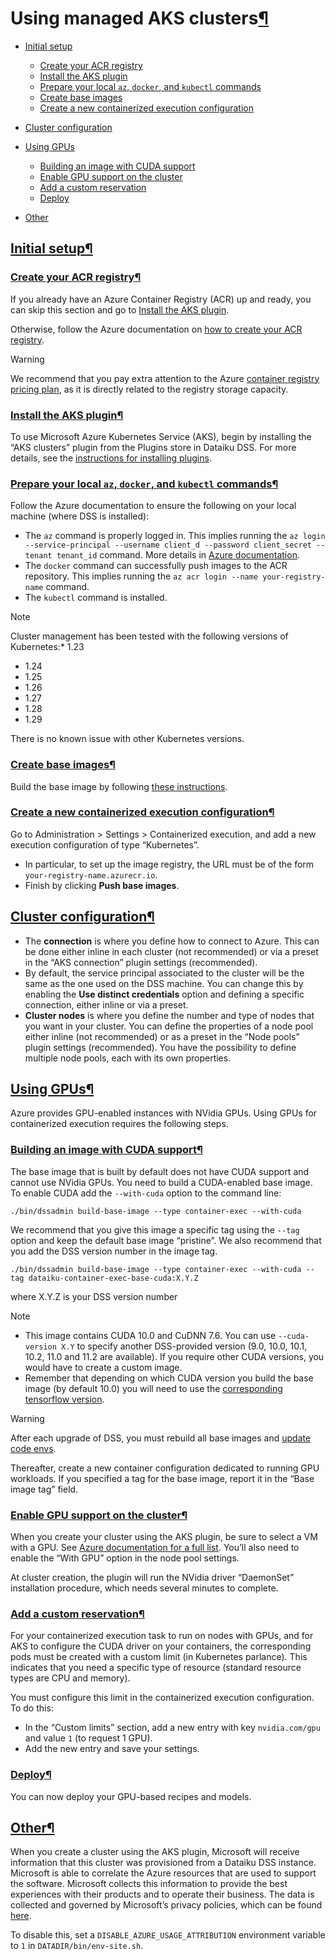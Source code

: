 Using managed AKS clusters[¶](#using-managed-aks-clusters "Permalink to this heading")
======================================================================================



* [Initial setup](#initial-setup)


	+ [Create your ACR registry](#create-your-acr-registry)
	+ [Install the AKS plugin](#install-the-aks-plugin)
	+ [Prepare your local `az`, `docker`, and `kubectl` commands](#prepare-your-local-az-docker-and-kubectl-commands)
	+ [Create base images](#create-base-images)
	+ [Create a new containerized execution configuration](#create-a-new-containerized-execution-configuration)
* [Cluster configuration](#cluster-configuration)
* [Using GPUs](#using-gpus)


	+ [Building an image with CUDA support](#building-an-image-with-cuda-support)
	+ [Enable GPU support on the cluster](#enable-gpu-support-on-the-cluster)
	+ [Add a custom reservation](#add-a-custom-reservation)
	+ [Deploy](#deploy)
* [Other](#other)




[Initial setup](#id1)[¶](#initial-setup "Permalink to this heading")
--------------------------------------------------------------------



### [Create your ACR registry](#id2)[¶](#create-your-acr-registry "Permalink to this heading")


If you already have an Azure Container Registry (ACR) up and ready, you can skip this section and go to [Install the AKS plugin](#aks-install-plugin).


Otherwise, follow the Azure documentation on [how to create your ACR registry](https://docs.microsoft.com/en-us/azure/container-registry/).



Warning


We recommend that you pay extra attention to the Azure [container registry pricing plan](https://azure.microsoft.com/en-us/pricing/details/container-registry/), as it is directly related to the registry storage capacity.





### [Install the AKS plugin](#id3)[¶](#install-the-aks-plugin "Permalink to this heading")


To use Microsoft Azure Kubernetes Service (AKS), begin by installing the “AKS clusters” plugin from the Plugins store in Dataiku DSS. For more details, see the [instructions for installing plugins](../../plugins/installing.html).




### [Prepare your local `az`, `docker`, and `kubectl` commands](#id4)[¶](#prepare-your-local-az-docker-and-kubectl-commands "Permalink to this heading")


Follow the Azure documentation to ensure the following on your local machine (where DSS is installed):


* The `az` command is properly logged in. This implies running the `az login --service-principal --username client_d --password client_secret --tenant tenant_id` command. More details in [Azure documentation](https://learn.microsoft.com/en-us/cli/azure/authenticate-azure-cli).
* The `docker` command can successfully push images to the ACR repository. This implies running the `az acr login --name your-registry-name` command.
* The `kubectl` command is installed.



Note



Cluster management has been tested with the following versions of Kubernetes:* 1\.23
* 1\.24
* 1\.25
* 1\.26
* 1\.27
* 1\.28
* 1\.29




There is no known issue with other Kubernetes versions.





### [Create base images](#id5)[¶](#create-base-images "Permalink to this heading")


Build the base image by following [these instructions](../setup-k8s.html#k8s-base-image).




### [Create a new containerized execution configuration](#id6)[¶](#create-a-new-containerized-execution-configuration "Permalink to this heading")


Go to Administration \> Settings \> Containerized execution, and add a new execution configuration of type “Kubernetes”.


* In particular, to set up the image registry, the URL must be of the form `your-registry-name.azurecr.io`.
* Finish by clicking **Push base images**.





[Cluster configuration](#id7)[¶](#cluster-configuration "Permalink to this heading")
------------------------------------------------------------------------------------


* The **connection** is where you define how to connect to Azure. This can be done either inline in each cluster (not recommended) or via a preset in the “AKS connection” plugin settings (recommended).
* By default, the service principal associated to the cluster will be the same as the one used on the DSS machine. You can change this by enabling the **Use distinct credentials** option and defining a specific connection, either inline or via a preset.
* **Cluster nodes** is where you define the number and type of nodes that you want in your cluster. You can define the properties of a node pool either inline (not recommended) or as a preset in the “Node pools” plugin settings (recommended). You have the possibility to define multiple node pools, each with its own properties.




[Using GPUs](#id8)[¶](#using-gpus "Permalink to this heading")
--------------------------------------------------------------


Azure provides GPU\-enabled instances with NVidia GPUs. Using GPUs for containerized execution requires the following steps.



### [Building an image with CUDA support](#id9)[¶](#building-an-image-with-cuda-support "Permalink to this heading")


The base image that is built by default does not have CUDA support and cannot use NVidia GPUs.
You need to build a CUDA\-enabled base image. To enable CUDA add the `--with-cuda` option to the command line:



```
./bin/dssadmin build-base-image --type container-exec --with-cuda
```

We recommend that you give this image a specific tag using the `--tag` option and keep the default base image “pristine”. We also recommend that you add the DSS version number in the image tag.



```
./bin/dssadmin build-base-image --type container-exec --with-cuda --tag dataiku-container-exec-base-cuda:X.Y.Z
```

where X.Y.Z is your DSS version number



Note


* This image contains CUDA 10\.0 and CuDNN 7\.6\. You can use `--cuda-version X.Y` to specify another DSS\-provided version (9\.0, 10\.0, 10\.1, 10\.2, 11\.0 and 11\.2 are available).
If you require other CUDA versions, you would have to create a custom image.
* Remember that depending on which CUDA version you build the base image (by default 10\.0\) you will need to use
the [corresponding tensorflow version](https://www.tensorflow.org/install/source#gpu).




Warning


After each upgrade of DSS, you must rebuild all base images and [update code envs](../code-envs.html).



Thereafter, create a new container configuration dedicated to running GPU workloads. If you specified a tag for the base image, report it in the “Base image tag” field.




### [Enable GPU support on the cluster](#id10)[¶](#enable-gpu-support-on-the-cluster "Permalink to this heading")


When you create your cluster using the AKS plugin, be sure to select a VM with a GPU. See [Azure documentation for a full list](https://docs.microsoft.com/en-us/azure/virtual-machines/sizes-gpu). You’ll also need to enable the “With GPU” option in the node pool settings.


At cluster creation, the plugin will run the NVidia driver “DaemonSet” installation procedure, which needs several minutes to complete.




### [Add a custom reservation](#id11)[¶](#add-a-custom-reservation "Permalink to this heading")


For your containerized execution task to run on nodes with GPUs, and for AKS to configure the CUDA driver on your containers, the corresponding pods must be created with a custom limit (in Kubernetes parlance). This indicates that you need a specific type of resource (standard resource types are CPU and memory).


You must configure this limit in the containerized execution configuration. To do this:


* In the “Custom limits” section, add a new entry with key `nvidia.com/gpu` and value `1` (to request 1 GPU).
* Add the new entry and save your settings.




### [Deploy](#id12)[¶](#deploy "Permalink to this heading")


You can now deploy your GPU\-based recipes and models.





[Other](#id13)[¶](#other "Permalink to this heading")
-----------------------------------------------------


When you create a cluster using the AKS plugin, Microsoft will receive information that this cluster was provisioned from a Dataiku DSS instance. Microsoft is able to correlate the Azure resources that are used to support the software. Microsoft collects this information to provide the best experiences with their products and to operate their business. The data is collected and governed by Microsoft’s privacy policies, which can be found [here](https://www.microsoft.com/trustcenter/).


To disable this, set a `DISABLE_AZURE_USAGE_ATTRIBUTION` environment variable to `1` in `DATADIR/bin/env-site.sh`.